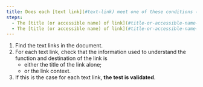 ```yaml
---
title: Does each [text link](#text-link) meet one of these conditions (excluding special cases)?
steps:
  - The [title (or accessible name) of link](#title-or-accessible-name-of-link) alone makes it possible to understand its function and destination.
  - The [title (or accessible name) of link](#title-or-accessible-name-of-link) added to the [link context](#link-context) enables us to understand the function and destination of the link.
---
```


1. Find the text links in the document.
2. For each text link, check that the information used to understand the function and destination of the link is
   - either the title of the link alone;
   - or the link context.
3. If this is the case for each text link, **the test is validated**.
